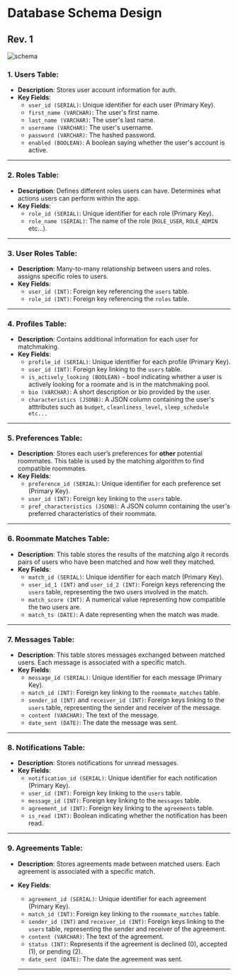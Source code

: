 # Database Schema Design

## Rev. 1

![schema](https://github.com/ileka2468/se452-group-project/blob/main/Documentation/Project/images/roommate-matcher-schema.png?raw=true)

### **1. Users Table**:
- **Description**: Stores user account information for auth.
- **Key Fields**:
  - `user_id (SERIAL)`: Unique identifier for each user (Primary Key).
  - `first_name (VARCHAR)`: The user's first name.
  - `last_name (VARCHAR)`: The user's last name.
  - `username (VARCHAR)`: The user's username.
  - `password (VARCHAR)`: The hashed password.
  - `enabled (BOOLEAN)`: A boolean saying whether the user's account is active.
  
---

### **2. Roles Table**:
- **Description**: Defines different roles users can have. Determines what actions users can perform within the app.
- **Key Fields**:
  - `role_id (SERIAL)`: Unique identifier for each role (Primary Key).
  - `role_name (SERIAL)`: The name of the role (`ROLE_USER`, `ROLE_ADMIN` etc...).

---

### **3. User Roles Table**:
- **Description**: Many-to-many relationship between users and roles. assigns specific roles to users.
- **Key Fields**:
  - `user_id (INT)`: Foreign key referencing the `users` table.
  - `role_id (INT)`: Foreign key referencing the `roles` table.

---

### **4. Profiles Table**:
- **Description**: Contains additional information for each user for matchmaking.
- **Key Fields**:
  - `profile_id (SERIAL)`: Unique identifier for each profile (Primary Key).
  - `user_id (INT)`: Foreign key linking to the `users` table.
  - `is_actively_looking (BOOLEAN)` - bool indicating whether a user is actively looking for a roomate and is in the matchmaking pool.  
  - `bio (VARCHAR)`: A short description or bio provided by the user.
  - `characteristics (JSONB)`: A JSON column containing the user's atttributes such as `budget`, `cleanliness_level`, `sleep_schedule etc...`

---

### **5. Preferences Table**:
- **Description**: Stores each user’s preferences for **other** potential roommates. This table is used by the matching algorithm to find compatible roommates.
- **Key Fields**:
  - `preference_id (SERIAL)`: Unique identifier for each preference set (Primary Key).
  - `user_id (INT)`: Foreign key linking to the `users` table.
  - `pref_characteristics (JSONB)`: A JSON column containing the user's preferred characteristics of their roommate.


---

### **6. Roommate Matches Table**:
- **Description**: This table stores the results of the matching algo it records pairs of users who have been matched and how well they matched.
- **Key Fields**:
  - `match_id (SERIAL)`: Unique identifier for each match (Primary Key).
  - `user_id_1 (INT)` and `user_id_2 (INT)`: Foreign keys referencing the `users` table, representing the two users involved in the match.
  - `match_score (INT)`: A numerical value representing how compatible the two users are.
  - `match_ts (DATE)`: A date representing when the match was made.

---

### **7. Messages Table**:
- **Description**: This table stores messages exchanged between matched users. Each message is associated with a specific match.
- **Key Fields**:
  - `message_id (SERIAL)`: Unique identifier for each message (Primary Key).
  - `match_id (INT)`: Foreign key linking to the `roommate_matches` table.
  - `sender_id (INT)` and `receiver_id (INT)`: Foreign keys linking to the `users` table, representing the sender and receiver of the message.
  - `content (VARCHAR)`: The text of the message.
  - `date_sent (DATE)`: The date the message was sent.


---

### **8. Notifications Table**:
- **Description**: Stores notifications for unread messages.
- **Key Fields**:
  - `notification_id (SERIAL)`: Unique identifier for each notification (Primary Key).
  - `user_id (INT)`: Foreign key linking to the `users` table.
  - `message_id (INT)`: Foreign key linking to the `messages` table.
  - `agreement_id (INT)`: Foreign key linking to the `agreements` table.
  - `is_read (INT)`: Boolean indicating whether the notification has been read.

---

### **9. Agreements Table**:
- **Description**: Stores agreements made between matched users. Each agreement is associated with a specific match.
- **Key Fields**:
  - `agreement_id (SERIAL)`: Unique identifier for each agreement (Primary Key).
  - `match_id (INT)`: Foreign key linking to the `roommate_matches` table.
  - `sender_id (INT)` and `receiver_id (INT)`: Foreign keys linking to the `users` table, representing the sender and receiver of the agreement.
  - `content (VARCHAR)`: The text of the agreement.
  - `status (INT)`: Represents if the agreement is declined (0), accepted (1), or pending (2).
  - `date_sent (DATE)`: The date the agreement was sent.

  ---